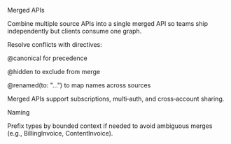 Merged APIs

Combine multiple source APIs into a single merged API so teams ship independently but clients consume one graph.

Resolve conflicts with directives:

@canonical for precedence

@hidden to exclude from merge

@renamed(to: "...") to map names across sources

Merged APIs support subscriptions, multi‑auth, and cross‑account sharing.

Naming

Prefix types by bounded context if needed to avoid ambiguous merges (e.g., BillingInvoice, ContentInvoice).
